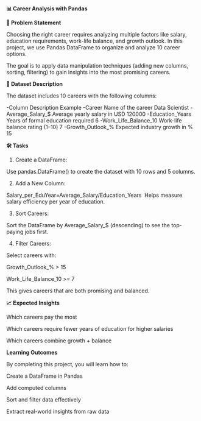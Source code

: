 
**📊 Career Analysis with Pandas**

**📝 Problem Statement**

Choosing the right career requires analyzing multiple factors like salary, education requirements, work-life balance, and growth outlook. In this project, we use Pandas DataFrame to organize and analyze 10 career options.

The goal is to apply data manipulation techniques (adding new columns, sorting, filtering) to gain insights into the most promising careers.

**📂 Dataset Description**

The dataset includes 10 careers with the following columns:

-Column	Description	Example
-Career	Name of the career	Data Scientist
-Average_Salary_$	Average yearly salary in USD	120000
-Education_Years	Years of formal education required	6
-Work_Life_Balance_10	Work-life balance rating (1–10)	7
-Growth_Outlook_%	Expected industry growth in %	15

**🛠️ Tasks**
1. Create a DataFrame:

Use pandas.DataFrame() to create the dataset with 10 rows and 5 columns.

2. Add a New Column:

Salary_per_EduYear=Average_Salary/Education_Years
​
Helps measure salary efficiency per year of education.

3. Sort Careers:

Sort the DataFrame by Average_Salary_$ (descending) to see the top-paying jobs first.

4. Filter Careers:

Select careers with:

Growth_Outlook_% > 15

Work_Life_Balance_10 >= 7

This gives careers that are both promising and balanced.

**📈 Expected Insights**

Which careers pay the most

Which careers require fewer years of education for higher salaries

Which careers combine growth + balance

**Learning Outcomes**

By completing this project, you will learn how to:

Create a DataFrame in Pandas

Add computed columns

Sort and filter data effectively

Extract real-world insights from raw data

